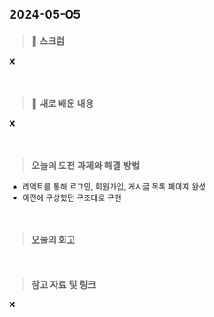 
## 2024-05-05

> ### 📑 스크럼

❌

<br>

> ### 🤔 새로 배운 내용

❌

<br>

> ### 오늘의 도전 과제와 해결 방법

- 리액트를 통해 로그인, 회원가입, 게시글 목록 페이지 완성
- 이전에 구상했던 구조대로 구현
    
    

<br>

> ### 오늘의 회고



<br>

> ### 참고 자료 및 링크

❌
